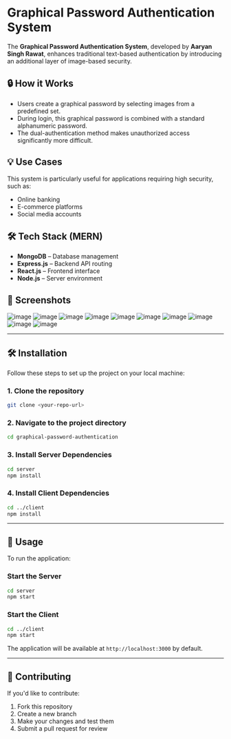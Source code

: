 
# Graphical Password Authentication System  

The **Graphical Password Authentication System**, developed by **Aaryan Singh Rawat**, enhances traditional text-based authentication by introducing an additional layer of image-based security.  

## 🔒 How it Works  
- Users create a graphical password by selecting images from a predefined set.  
- During login, this graphical password is combined with a standard alphanumeric password.  
- The dual-authentication method makes unauthorized access significantly more difficult.  

## 💡 Use Cases  
This system is particularly useful for applications requiring high security, such as:  
- Online banking  
- E-commerce platforms  
- Social media accounts  

## 🛠 Tech Stack (MERN)  
- **MongoDB** – Database management  
- **Express.js** – Backend API routing  
- **React.js** – Frontend interface  
- **Node.js** – Server environment  


## 📸 Screenshots

![image](https://github.com/user-attachments/assets/6998bfc5-9a79-4085-aa42-4d20561ef074)
![image](https://github.com/user-attachments/assets/30be55ec-1f62-47ef-9ec3-e40915b0956d)
![image](https://github.com/user-attachments/assets/595fd9ff-7f7d-4e70-9693-d2a59655b5fe)
![image](https://github.com/user-attachments/assets/5d451b73-a64f-40e9-b2a5-77851885b66a)
![image](https://github.com/user-attachments/assets/71904ef6-3855-46ea-8584-584004852ec7)
![image](https://github.com/user-attachments/assets/e82f7873-731c-44f3-ab0f-5c0ac106b537)
![image](https://github.com/user-attachments/assets/16010b0a-6efd-4150-93a3-358fc584a3f8)
![image](https://github.com/user-attachments/assets/f012ba4c-99d9-44d9-8c1f-4fb332ec1371)
![image](https://github.com/user-attachments/assets/f26750ea-86a7-41e0-977b-a8c3688b7eb8)
![image](https://github.com/user-attachments/assets/bece1715-d73a-442e-b980-e9c56642a681)










---

## 🛠️ Installation

Follow these steps to set up the project on your local machine:

### 1. Clone the repository

```bash
git clone <your-repo-url>
````

### 2. Navigate to the project directory

```bash
cd graphical-password-authentication
```

### 3. Install Server Dependencies

```bash
cd server
npm install
```

### 4. Install Client Dependencies

```bash
cd ../client
npm install
```

---

## 🚀 Usage

To run the application:

### Start the Server

```bash
cd server
npm start
```

### Start the Client

```bash
cd ../client
npm start
```

The application will be available at `http://localhost:3000` by default.

---

## 🤝 Contributing

If you'd like to contribute:

1. Fork this repository
2. Create a new branch
3. Make your changes and test them
4. Submit a pull request for review

